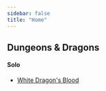 ```yaml
---
sidebar: false
title: "Home"
---
```


## Dungeons & Dragons

#### Solo
- [White Dragon's Blood](dnd/solo/white-dragons-blood)
